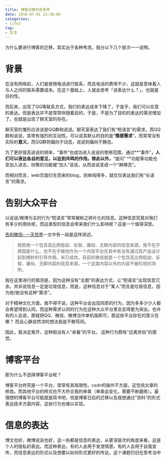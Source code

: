 ```yaml
---
title: 博客迁移的及思考
date: 2018-07-01 23:30:09
categories:
- life3 
tag:
- 生活
---
```




为什么要进行博客的迁移，其实出于各种考虑。我分以下几个层次一一说明。



# 背景



在没有网络前，人们是使用电话进行联系，而且电话的费用不少，这就是意味着人与人之间的联系需要成本。在这个基础上，人就会思考「该表达什么？」，也就是目的性。

而后来，出现了QQ等联系方式，我们的表达成本下降了，于是乎，我们可以任意的表达。但是表达并不是常常伴随着目的，于是，不是为了目的的表达的需求增加了，也就是出现了聊天室的存在。

聊天室的雏形应该说是QQ群和说说。聊天室表达了我们有“短语言”的需求。而QQ群和说说，其带有强烈的互动性，可以说其默认的目的是“**情感需求**”，而常常没有实际的**意义**。而QQ群则偏向于动态，说说则偏向于静态。

为了更好提高说说的频率，“事件”也成功进入说说的使用范围，通过**“事件”**，人们可以表达各自的意见，以达到共鸣的作用。除此以外，**“提问” **功能等功能也变加入进去，纷繁的功能被“加入”说说，从而说说变成一个“麻辣烫”。

而相对而言，web页面衍生而来的blog，则单纯得多，就仅仅表达我们有“长语言”的需求。





# 告别大众平台

以说说/微博为主的行为“短语言”常常被称之碎片化的信息。这种信息究竟对我们有多少的用处呢，而这类型的信息会带来我们什么影响呢？这是一个值得深思。

[告别微信– 一天世界](https://blog.yitianshijie.net/2016/02/21/byebye-wechat/)一文中有一段是这样讲述。

> 我拒绝一个包含高比例低幼、反智、庸俗、无聊内容的信息来源。我不在乎原因是什么，也不在乎微信作为一个内容平台在其中有没有通过其产品设计起到微妙的引导作用。米已成炊。目前的微信就是一个包含高比例低幼、反智、庸俗、无聊内容的信息来源，一个这类内容以外的内容不被珍视的场所。 

我在这里进行的猜测是，因为这种没有“主题”的表达方式，让“短语言”出现信息冗余。并非说信息一定是垃圾信息，而是，这种信息对于“某人”而言是垃圾信息，因为他/她没有这种“需求”。

对于精神文化方面，我不得不说，这种平台会出现同质的行为，因为多多少少人都会希望得到认同，而这种需求认同的行为在这种大众平台里会显得更为突出。也许有的人会说，那就把QQ、微信、微博当作单机版即可，那这些平台存在的意义在哪？ 而且心静自然凉的想法我是不敢苟同。

因此，我决定离开，这种假设有人“来看”的平台。 这种行为颇有“远离世俗”的感觉。



# 博客平台

那为什么不选择博客平台呢？

博客平台终究是一个平台，常常有其局限性。csdn的操作不方面，这包括文章的修改。而其他平台的样式也不大符合我的审美（审美会变化，需要不断磨练）。最理想的博客平台可能就是简书吧，但是博客日后的迁移以及我想通过“资料”的形式表达技术方面内容，这些行为也难以实现。



# 信息的表达

博文也好，微博说说也好，这一些都是信息的表达，从更深层次的角度来看，这是个人的隐私的表达。而这种表达，有的人会用于发泄情感，有的人会用于自我宣传，而信息表达的形式以及想要以如何形式更好的传达，这个课题仍旧在思考当中



